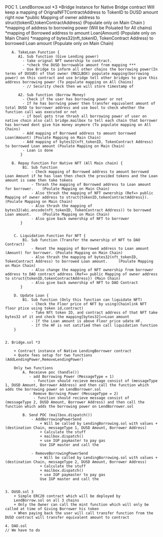 POC
    1. LendBorrow.sol *3
       *Bridge Instance for Native Bridge contract 
       Will keep a mapping of OrignalNFTContractAddress to TokenID to DUSD amount right now
       *public Mapping of owner address to struct{tokenID,tokenContractAddress}  (Populate only on Main Chain )
       *mapping of address to borrowing power (Will be Poluated for All chains)
       *mapping of Borrowed address to amount Loan(Amount)     (Populate only on Main Chain)
       *mapping of bytes32(nft_tokenID, TokenContract Address) to borrowed Loan amount      (Populate only on Main Chain)

       A. TakeLoan Function { 
          A1. Sub function (Give Lending power)
            - take orignal NFT ownership to contract.
            - *check the DUSD borrowable amount from mapping ***
            - Use Bridge to inform all other chains the borrowing power(In terms of DUSUD) of that owner (MAILBOX) populate mapping(borrowing power) on this contract and use bridge tell other bridges to give this address borrowing power (To populate mapping on All Chains)
            - // Security check then we will store timestamp of 

          A2. Sub function (Borrow Money)
            - Check if the user has borrowing power or not 
            - If he has borrwing power then transfer equivalent amount of total DUSD to borrower address and use bool to check whether the function call was executed or not
            - if bool gets true thrash all borrowing power of user on native chain also call bridge.mailbox to tell each chain that borrower has borrwed dont give him money anymore (To populate mapping on All Chains)
            - Add mapping of Borrowed address to amount borrowed Loan(Amount) (Poulate Mapping on Main Chain)
            - Add mapping of bytes32(nft_tokenID, TokenContract Address) to borrowed Loan amount (Poulate Mapping on Main Chain)
            - Loan is done
           } 

       B. Repay Function For Native NFT (All Main chain) { 
            B1. Sub function 
                - Check mapping of Borrowed address to amount borrowed Loan Amount if he has loan then check the provided tokens and the Loan amount is same then take tokens
                - Thrash the mapping of Borrowed address to Loan amount for borrower.    (Poulate Mapping on Main Chain)
                - Also thrash the mapping of NFT ownership (Ref=> public Mapping of owner address to struct{tokenID,tokenContractAddress}). (Poulate Mapping on Main Chain)
                - Also thrash the mapping of bytes32(abi.encode(nft_tokenID, TokenContract Address)) to borrowed Loan amount.     (Poulate Mapping on Main Chain)
                - Also give back ownership of NFT to borrower
           } 

        
        C. Liquidation Function For NFT { 
            B1. Sub function (Transfer the ownership of NFT to DAO Contract)
                - Reset the mapping of Borrowed address to Loan amount (Amount) for borrower. (Poulate Mapping on Main Chain)
                - Also thrash the mapping of bytes32(nft_tokenID, TokenContract Address) to borrowed Loan amount.     (Poulate Mapping on Main Chain)
                - Also change the mapping of NFT ownership from borrower address to DAO contract address (Ref=> public Mapping of owner address to struct{tokenID,tokenContractAddress}) (Main Chain)
                - Also give back ownership of NFT to DAO Contract
           }
         
        D. Update Loan { 
            B1. Sub function (Only this function can liquidate NFT)
                - Check the Floor price of NFT by using(Chainlink NFT floor ptice using token id,contract)
                - Take Nft token ID, and contract address of that NFT take bytes32 of it and check the mapping[bytes32]=>Loan amount
                - If the Loan amount is above Floor price udate HF. 
                - If the HF is not satified then call liquidation function
        }
         
    
    2. Bridge.sol *3 
   
        + Contract instance of Native LendingBorrower contract 
        + Quote fees setup for two functions (AddLendingPower,RemoveLendingPower) 

        Only two functions 
            A. Receieve poc (handle())
               - add Borrowing Power (MessageType = 1)
                 - function should recieve message consist of (messageType 1, DUSD Amount, Borrower Address) and then call the function which adds the borrowing power on LendBorrower.sol
               - Remove Borrwing Power (MessageType = 2)
                 - function should recieve message consist of  (messageType 2, DUSD Amount, Borrower Address) and then call the function which adds the borrowing power on LendBorrower.sol
            
            B. Send POC (mailbox.dispatch())
                - AddBorrowingPowerSend 
                    + Will be called by LendingBorrowing.sol with values + (destination Chain, messageType 1, DUSD Amount, Borrower Address)
                    + Calculate the stuff
                    + mailbox.dispatch()
                    + use IGP paymaster to pay gas
                    Use IGP master and call the

                - RemoveBorrowingPowerSend 
                    + Will be called by LendingBorrowing.sol with values + (destination Chain, messageType 2, DUSD Amount, Borrower Address)
                    + Calculate the stuff
                    + mailbox.dispatch()
                    + use IGP paymaster to pay gas
                    Use IGP master and call the


    3. DUSD.sol 3
        + Simple ERC20 contract which will be deployed by 
        LendBorrow.sol on all 3 chains
        + Only the Owner can call the mint function which will only be called at time of Giving Borrower his token
        + When paying back the user will call transfer function from the DUSD contract will transfer equivalent amount to contract

    4. DAO.sol
    // We have to do
